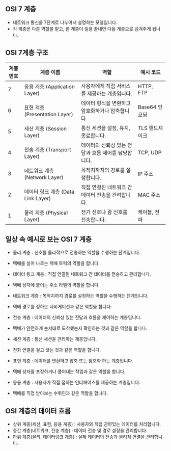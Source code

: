 OSI 7 계층
----------------------------------------
- 네트워크 통신을 7단계로 나누어서 설명하는 모델입니다.
- 각 계층은 다른 역할을 맡고, 한 계층이 일을 끝내면 다음 계층으로 넘겨주게 됩니다.

OSI 7계층 구조
-------------------------------------------
<table>
  <thead>
    <tr>
      <th>계층 번호</th>
      <th>계층 이름</th>
      <th>역할</th>
      <th>예시 코드</th>
    </tr>
  </thead>
  <tbody>
    <tr>
      <td>7</td>
      <td>응용 계층 (Application Layer)</td>
      <td>사용자에게 직접 서비스를 제공하는 계층입니다.</td>
      <td>HTTP, FTP</td>
    </tr>
    <tr>
      <td>6</td>
      <td>표현 계층 (Presentation Layer)</td>
      <td>데이터 형식을 변환하고 암호화하거나 압축합니다.</td>
      <td>Base64 인코딩</td>
    </tr>
    <tr>
      <td>5</td>
      <td>세션 계층 (Session Layer)</td>
      <td>통신 세션을 설정, 유지, 종료합니다.</td>
      <td>TLS 핸드셰이크</td>
    </tr>
    <tr>
      <td>4</td>
      <td>전송 계층 (Transport Layer)</td>
      <td>데이터의 신뢰성 있는 전달과 흐름 제어를 담당합니다.</td>
      <td>TCP, UDP</td>
    </tr>
    <tr>
      <td>3</td>
      <td>네트워크 계층 (Network Layer)</td>
      <td>목적지까지의 경로를 설정합니다.</td>
      <td>IP 주소</td>
    </tr>
    <tr>
      <td>2</td>
      <td>데이터 링크 계층 (Data Link Layer)</td>
      <td>직접 연결된 네트워크 간 데이터 전송을 관리합니다.</td>
      <td>MAC 주소</td>
    </tr>
    <tr>
      <td>1</td>
      <td>물리 계층 (Physical Layer)</td>
      <td>전기 신호나 광 신호를 전송합니다.</td>
      <td>케이블, 전파</td>
    </tr>
  </tbody>
</table>

일상 속 예시로 보는 OSI 7 계층
-------------------------------------------
- 물리 계층 : 신호를 물리적으로 전송하는 역할을 수행하는 단계입니다.
- 택배를 실어 나르는 택배 트럭의 역할을 합니다.

- 데이터 링크 계층 : 직접 연결된 네트워크 간 데이터를 전송하고 관리합니다.
- 택배 상자에 붙이는 주소 라벨의 역할을 합니다.

- 네트워크 계층 : 목적지까지 경로를 설정하는 역할을 수행하는 단계입니다.
- 택배 경로를 정하는 네비게이션과 같은 역할을 합니다.

- 전송 계층 : 데이터의 신뢰성 있는 전달과 흐름을 제어하는 계층입니다.
- 택배가 안전하게 순서대로 도착했는지 확인하는 것과 같은 역할을 합니다.

- 세션 계층 : 통신 세션을 관리하는 계층입니다.
- 전화 연결을 걸고 끊는 것과 같은 역할을 합니다.

- 표현 계층 : 데이터를 변환하고 압축 또는 암호화 하는 계층입니다.
- 택배 상자를 포장하거나 풀어내는 작업과 같은 역할을 합니다.

- 응용 계층 : 사용자가 직접 접하는 인터페이스를 제공하는 계층입니다.
- 택배를 직접 받아보는 수취인과 같은 역할을 합니다.

OSI 계층의 데이터 흐름
--------------------------------------
- 상위 계층(세션, 표현, 응용 계층) : 사용자와 직접 관련있는 데이터를 처리합니다.
- 중간 계층(네트워크, 전송 계층) : 데이터 전송 및 경로 설정을 관리합니다.
- 하위 계층(물리, 데이터링크 계층) : 실제 데이터의 전송과 물리적 연결을 관리합니다.

